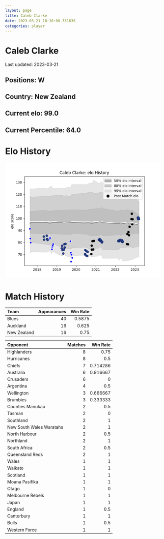 ```yaml
---  
layout: page  
title: Caleb Clarke  
date: 2023-03-21 18:16:08.331636  
categories: player  
---
```

# Caleb Clarke


Last updated: 2023-03-21
## Positions: W

## Country: New Zealand

## Current elo: 99.0

## Current Percentile: 64.0

# Elo History


![elo history](history_CalebClarke.png)
# Match History


| Team        |   Appearances |   Win Rate |
|:------------|--------------:|-----------:|
| Blues       |            40 |     0.5875 |
| Auckland    |            16 |     0.625  |
| New Zealand |            16 |     0.75   |

| Opponent                 |   Matches |   Win Rate |
|:-------------------------|----------:|-----------:|
| Highlanders              |         8 |   0.75     |
| Hurricanes               |         8 |   0.5      |
| Chiefs                   |         7 |   0.714286 |
| Australia                |         6 |   0.916667 |
| Crusaders                |         6 |   0        |
| Argentina                |         4 |   0.5      |
| Wellington               |         3 |   0.666667 |
| Brumbies                 |         3 |   0.333333 |
| Counties Manukau         |         2 |   0.5      |
| Tasman                   |         2 |   0        |
| Southland                |         2 |   1        |
| New South Wales Waratahs |         2 |   1        |
| North Harbour            |         2 |   0.5      |
| Northland                |         2 |   1        |
| South Africa             |         2 |   0.5      |
| Queensland Reds          |         2 |   1        |
| Wales                    |         1 |   1        |
| Waikato                  |         1 |   1        |
| Scotland                 |         1 |   1        |
| Moana Pasifika           |         1 |   1        |
| Otago                    |         1 |   0        |
| Melbourne Rebels         |         1 |   1        |
| Japan                    |         1 |   1        |
| England                  |         1 |   0.5      |
| Canterbury               |         1 |   1        |
| Bulls                    |         1 |   0.5      |
| Western Force            |         1 |   1        |